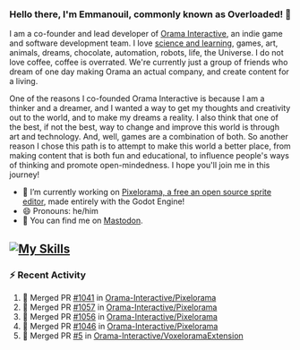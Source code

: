 ### Hello there, I'm Emmanouil, commonly known as Overloaded! 👋
I am a co-founder and lead developer of [Orama Interactive](https://www.oramainteractive.com/), an indie game and software development team. I love [science and learning](https://github.com/OverloadedOrama/KnowledgeBase), games, art, animals, dreams, chocolate, automation, robots, life, the Universe. I do not love coffee, coffee is overrated. We're currently just a group of friends who dream of one day making Orama an actual company, and create content for a living.

One of the reasons I co-founded Orama Interactive is because I am a thinker and a dreamer, and I wanted a way to get my thoughts and creativity out to the world, and to make my dreams a reality. I also think that one of the best, if not the best, way to change and improve this world is through art and technology. And, well, games are a combination of both. So another reason I chose this path is to attempt to make this world a better place, from making content that is both fun and educational, to influence people's ways of thinking and promote open-mindedness. I hope you'll join me in this journey!

- 🔭 I’m currently working on [Pixelorama, a free an open source sprite editor](https://github.com/Orama-Interactive/Pixelorama), made entirely with the Godot Engine!
- 😄 Pronouns: he/him
- 🐘 You can find me on <a rel="me" href="https://mastodon.social/@Overloaded">Mastodon</a>.

[![My Skills](https://skillicons.dev/icons?i=godot,py,cpp,cs,git,linux,html)](https://skillicons.dev)
---

### :zap: Recent Activity

<!--START_SECTION:activity-->
1. 🎉 Merged PR [#1041](https://github.com/Orama-Interactive/Pixelorama/pull/1041) in [Orama-Interactive/Pixelorama](https://github.com/Orama-Interactive/Pixelorama)
2. 🎉 Merged PR [#1057](https://github.com/Orama-Interactive/Pixelorama/pull/1057) in [Orama-Interactive/Pixelorama](https://github.com/Orama-Interactive/Pixelorama)
3. 🎉 Merged PR [#1056](https://github.com/Orama-Interactive/Pixelorama/pull/1056) in [Orama-Interactive/Pixelorama](https://github.com/Orama-Interactive/Pixelorama)
4. 🎉 Merged PR [#1046](https://github.com/Orama-Interactive/Pixelorama/pull/1046) in [Orama-Interactive/Pixelorama](https://github.com/Orama-Interactive/Pixelorama)
5. 🎉 Merged PR [#5](https://github.com/Orama-Interactive/VoxeloramaExtension/pull/5) in [Orama-Interactive/VoxeloramaExtension](https://github.com/Orama-Interactive/VoxeloramaExtension)
<!--END_SECTION:activity-->

<!--
**OverloadedOrama/OverloadedOrama** is a ✨ _special_ ✨ repository because its `README.md` (this file) appears on your GitHub profile.

Here are some ideas to get you started:

- 👯 I’m looking to collaborate on ...
- 🤔 I’m looking for help with ...
- 💬 Ask me about ...
- 📫 How to reach me: ...
- ⚡ Fun fact: ...
-->
